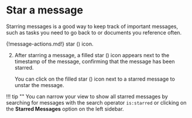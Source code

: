 # Star a message
Starring messages is a good way to keep track of important messages, such as
tasks you need to go back to or documents you reference often.

{!message-actions.md!} star (<i class="icon-vector-star-empty"></i>) icon.

2. After starring a message, a filled star (<i class="icon-vector-star"></i>)
icon appears next to the timestamp of the message, confirming that the message has been
starred.

    You can click on the filled star (<i class="icon-vector-star"></i>) icon
    next to a starred message to unstar the message.

!!! tip ""
    You can narrow your view to show all starred messages by searching for
    messages with the search operator `is:starred` or clicking on the
    **Starred Messages** option on the left sidebar.
